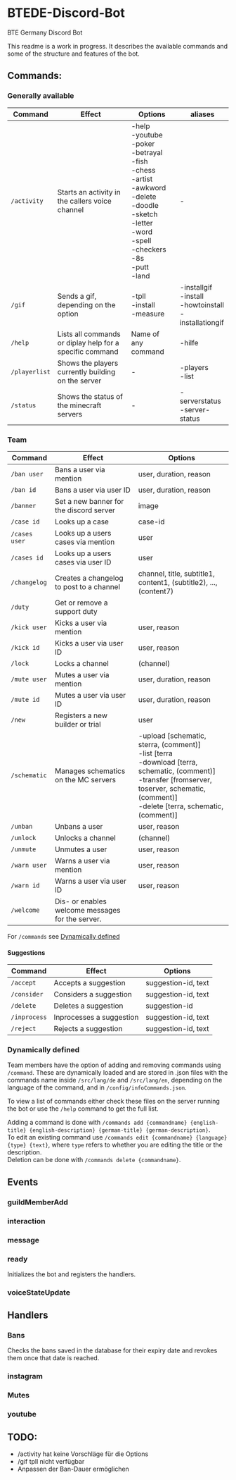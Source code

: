 # BTEDE-Discord-Bot

BTE Germany Discord Bot

This readme is a work in progress. It describes the available commands and some of the structure and features of the
bot.

## Commands:

### Generally available

| Command       | Effect                                                   | Options                                                                                                                                                                                                  | aliases                                                         |
|---------------|----------------------------------------------------------|----------------------------------------------------------------------------------------------------------------------------------------------------------------------------------------------------------|-----------------------------------------------------------------|
| `/activity`   | Starts an activity in the callers voice channel          | -help<br/>-youtube<br/>-poker<br/>-betrayal<br/>-fish<br/>-chess<br/>-artist<br/>-awkword<br/>-delete<br/>-doodle<br/>-sketch<br/>-letter<br/>-word<br/>-spell<br/>-checkers<br/>-8s<br/>-putt<br/>-land | -                                                               |
| `/gif`        | Sends a gif, depending on the option                     | -tpll<br />-install<br />-measure                                                                                                                                                                        | -installgif<br/>-install<br/>-howtoinstall<br/>-installationgif |
| `/help`       | Lists all commands or diplay help for a specific command | Name of any command                                                                                                                                                                                      | -hilfe                                                          |
| `/playerlist` | Shows the players currently building on the server       | -                                                                                                                                                                                                        | -players<br/>-list                                              |
| `/status`     | Shows the status of the minecraft servers                | -                                                                                                                                                                                                        | -serverstatus<br/>-server-status                                |

### Team

| Command       | Effect                                           | Options                                                                                                                                                                                                  |
|---------------|--------------------------------------------------|----------------------------------------------------------------------------------------------------------------------------------------------------------------------------------------------------------|
| `/ban user`   | Bans a user via mention                          | user, duration, reason                                                                                                                                                                                   |
| `/ban id`     | Bans a user via user ID                          | user, duration, reason                                                                                                                                                                                   |
| `/banner`     | Set a new banner for the discord server          | image                                                                                                                                                                                                    |
| `/case id`    | Looks up a case                                  | case-id                                                                                                                                                                                                  |
| `/cases user` | Looks up a users cases via mention               | user                                                                                                                                                                                                     |
| `/cases id`   | Looks up a users cases via user ID               | user                                                                                                                                                                                                     |
| `/changelog`  | Creates a changelog to post to a channel         | channel, title, subtitle1, content1, (subtitle2), ..., (content7)                                                                                                                                        |
| `/duty`       | Get or remove a support duty                     |                                                                                                                                                                                                          |
| `/kick user`  | Kicks a user via mention                         | user, reason                                                                                                                                                                                             |
| `/kick id`    | Kicks a user via user ID                         | user, reason                                                                                                                                                                                             |
| `/lock`       | Locks a channel                                  | (channel)                                                                                                                                                                                                |
| `/mute user`  | Mutes a user via mention                         | user, duration, reason                                                                                                                                                                                   |
| `/mute id`    | Mutes a user via user ID                         | user, duration, reason                                                                                                                                                                                   |
| `/new`        | Registers a new builder or trial                 | user                                                                                                                                                                                                     |
| `/schematic`  | Manages schematics on the MC servers             | -upload [schematic, sterra, (comment)]<br/>-list [terra<br/>-download [terra, schematic, (comment)]<br/>-transfer [fromserver, toserver, schematic, (comment)]<br/>-delete [terra, schematic, (comment)] |
| `/unban`      | Unbans a user                                    | user, reason                                                                                                                                                                                             |
| `/unlock`     | Unlocks a channel                                | (channel)                                                                                                                                                                                                |
| `/unmute`     | Unmutes a user                                   | user, reason                                                                                                                                                                                             |
| `/warn user`  | Warns a user via mention                         | user, reason                                                                                                                                                                                             |
| `/warn id`    | Warns a user via user ID                         | user, reason                                                                                                                                                                                             |
| `/welcome`    | Dis- or enables welcome messages for the server. |                                                                                                                                                                                                          |

For `/commands` see [Dynamically defined](#dynamically-defined)

#### Suggestions

| Command      | Effect                   | Options             |
|--------------|--------------------------|---------------------|
| `/accept`    | Accepts a suggestion     | suggestion-id, text |
| `/consider`  | Considers a suggestion   | suggestion-id, text |
| `/delete`    | Deletes a suggestion     | suggestion-id       |
| `/inprocess` | Inprocesses a suggestion | suggestion-id, text |
| `/reject`    | Rejects a suggestion     | suggestion-id, text |

### Dynamically defined

Team members have the option of adding and removing commands using `/command`.
These are dynamically loaded and are stored in .json files with the commands name inside `/src/lang/de` and
`/src/lang/en`, depending on the language of the command, and in `/config/infoCommands.json`.

To view a list of commands either check these files on the server running the bot or use the `/help` command to get the
full list.

Adding a command is done with `/commands add {commandname} {english-title} {english-description} {german-title}
{german-description}`.<br>
To edit an existing command use `/commands edit {commandname} {language} {type} {text}`, where `type` refers to whether
you are editing the title or the description.<br>
Deletion can be done with `/commands delete {commandname}`.

## Events

### guildMemberAdd

### interaction

### message

### ready

Initializes the bot and registers the handlers.

### voiceStateUpdate

## Handlers

### Bans

Checks the bans saved in the database for their expiry date and revokes them once that date is reached.

### instagram

### Mutes

### youtube

## TODO:

* /activity hat keine Vorschläge für die Options
* /gif tpll nicht verfügbar
* Anpassen der Ban-Dauer ermöglichen